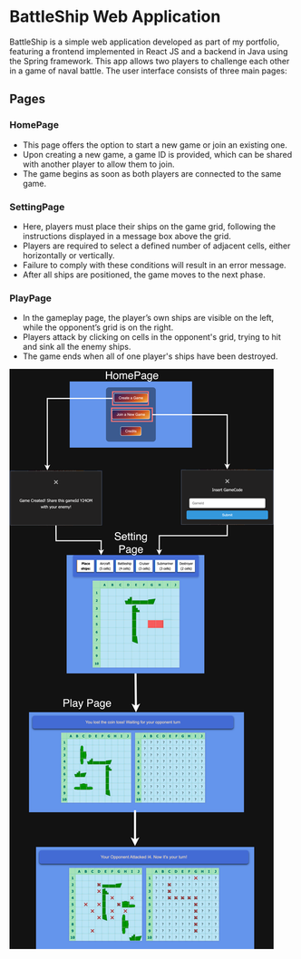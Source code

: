 # BattleShip Web Application

BattleShip is a simple web application developed as part of my portfolio, featuring a frontend implemented in React JS and a backend in Java using the Spring framework. This app allows two players to challenge each other in a game of naval battle. The user interface consists of three main pages:

## Pages

### HomePage

- This page offers the option to start a new game or join an existing one. 
- Upon creating a new game, a game ID is provided, which can be shared with another player to allow them to join. 
- The game begins as soon as both players are connected to the same game.

### SettingPage

- Here, players must place their ships on the game grid, following the instructions displayed in a message box above the grid. 
- Players are required to select a defined number of adjacent cells, either horizontally or vertically. 
- Failure to comply with these conditions will result in an error message. 
- After all ships are positioned, the game moves to the next phase.

### PlayPage

- In the gameplay page, the player’s own ships are visible on the left, while the opponent’s grid is on the right. 
- Players attack by clicking on cells in the opponent's grid, trying to hit and sink all the enemy ships. 
- The game ends when all of one player's ships have been destroyed.

![Screens](screens.png "Screens Flow")
